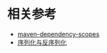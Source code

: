 # 相关参考
- [maven-dependency-scopes](http://www.baeldung.com/maven-dependency-scopes)
- [序列化与反序列化](https://www.jianshu.com/p/5a85011de960)